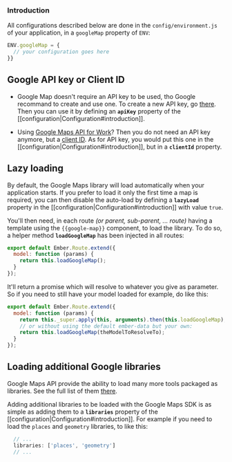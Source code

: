 ### Introduction

All configurations described below are done in the `config/environment.js` of your application, in a `googleMap` property of `ENV`:

```js
ENV.googleMap = {
  // your configuration goes here
}}
```

## Google API key or Client ID

* Google Map doesn't require an API key to be used, tho Google recommand to create and use one. To create a new API key, go [there](https://developers.google.com/maps/documentation/javascript/tutorial#api_key). Then you can use it by defining an **`apiKey`** property of the [[configuration|Configuration#introduction]].

* Using [Google Maps API for Work](https://developers.google.com/maps/documentation/business/)? Then you do not need an API key anymore, but a [client ID](https://developers.google.com/maps/documentation/business/clientside/#client_id). As for API key, you would put this one in the [[configuration|Configuration#introduction]], but in a **`clientId`** property.


## Lazy loading

By default, the Google Maps library will load automatically when your application starts. If you prefer to load it only the first time a map is required, you can then disable the auto-load by defining a **`lazyLoad`** property in the [[configuration|Configuration#introduction]] with value `true`.

You'll then need, in each route _(or parent, sub-parent, ... route)_ having a template using the `{{google-map}}` component, to load the library. To do so, a helper method **`loadGoogleMap`** has been injected in all routes:

```js
export default Ember.Route.extend({
  model: function (params) {
    return this.loadGoogleMap();
  }
});
```

It'll return a promise which will resolve to whatever you give as parameter. So if you need to still have your model loaded for example, do like this:

```js
export default Ember.Route.extend({
  model: function (params) {
    return this._super.apply(this, arguments).then(this.loadGoogleMap);
    // or without using the default ember-data but your own:
    return this.loadGoogleMap(theModelToResolveTo);
  }
});
```


## Loading additional Google libraries

Google Maps API provide the ability to load many more tools packaged as libraries. See the full list of them [there](https://developers.google.com/maps/documentation/javascript/libraries).

Adding additional libraries to be loaded with the Google Maps SDK is as simple as adding them to a **`libraries`** property of the [[configuration|Configuration#introduction]]. For example if you need to load the `places` and `geometry` libraries, to like this:

```js
  // ...
  libraries: ['places', 'geometry']
  // ...
```
